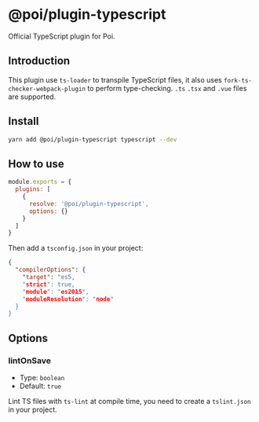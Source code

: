 # @poi/plugin-typescript

Official TypeScript plugin for Poi.

## Introduction

This plugin use `ts-loader` to transpile TypeScript files, it also uses `fork-ts-checker-webpack-plugin` to perform type-checking. `.ts` `.tsx` and `.vue` files are supported.

## Install

```bash
yarn add @poi/plugin-typescript typescript --dev
```

## How to use

```js
module.exports = {
  plugins: [
    {
      resolve: '@poi/plugin-typescript',
      options: {}
    }
  ]
}
```

Then add a `tsconfig.json` in your project:

```json
{
  "compilerOptions": {
    "target": "es5,
    "strict": true,
    "module": "es2015",
    "moduleResolution": "node"
  }
}
```

## Options

### lintOnSave

- Type: `boolean`
- Default: `true`

Lint TS files with `ts-lint` at compile time, you need to create a `tslint.json` in your project.
